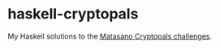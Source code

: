 # haskell-cryptopals
My Haskell solutions to the [Matasano Cryptopals challenges](https://cryptopals.com/).
